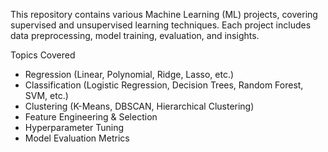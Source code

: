 This repository contains various Machine Learning (ML) projects, covering supervised and unsupervised learning techniques. Each project includes data preprocessing, model training, evaluation, and insights.


Topics Covered
- Regression (Linear, Polynomial, Ridge, Lasso, etc.)
- Classification (Logistic Regression, Decision Trees, Random Forest, SVM, etc.)
- Clustering (K-Means, DBSCAN, Hierarchical Clustering)
- Feature Engineering & Selection
- Hyperparameter Tuning
- Model Evaluation Metrics
